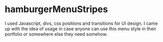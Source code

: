 # hamburgerMenuStripes
I used Javascript, divs, css positions and transitions for UI design.
I came up with the idea of usage in case anyone can use this menu style in their portfolio or somewhere else they need somehow. 
